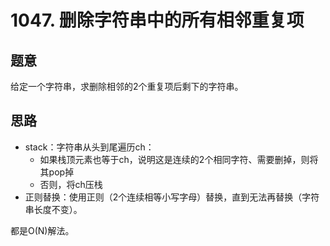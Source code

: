 # 1047. 删除字符串中的所有相邻重复项

## 题意

给定一个字符串，求删除相邻的2个重复项后剩下的字符串。

## 思路

- stack：字符串从头到尾遍历ch：
  - 如果栈顶元素也等于ch，说明这是连续的2个相同字符、需要删掉，则将其pop掉
  - 否则，将ch压栈
- 正则替换：使用正则（2个连续相等小写字母）替换，直到无法再替换（字符串长度不变）。

都是O(N)解法。
